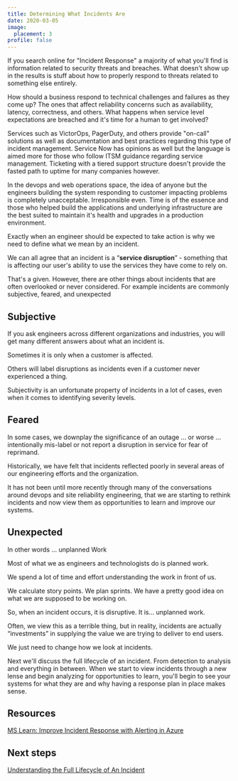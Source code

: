 ```yaml
---
title: Determining What Incidents Are
date: 2020-03-05
image:
  placement: 3
profile: false
---
```


If you search online for "Incident Response" a majority of what you'll find is information related to security threats and breaches. What doesn't show up in the results is stuff about how to properly respond to threats related to something else entirely. 

How should a business respond to technical challenges and failures as they come up? The ones that affect reliability concerns such as availability, latency, correctness, and others. What happens when service level expectations are breached and it's time for a human to get involved?

Services such as VictorOps, PagerDuty, and others provide "on-call" solutions as well as documentation and best practices regarding this type of incident management. Service Now has opinions as well but the language is aimed more for those who follow ITSM guidance regarding service management. Ticketing with a tiered support structure doesn't provide the fasted path to uptime for many companies however.

In the devops and web operations space, the idea of anyone but the engineers building the system responding to customer impacting problems is completely unacceptable. Irresponsible even. Time is of the essence and those who helped build the applications and underlying infrastructure are the best suited to maintain it's health and upgrades in a production environment.

Exactly when an engineer should be expected to take action is why we need to define what we mean by an incident.

We can all agree that an incident is a “**service disruption**” - something that is affecting our user's ability to use the services they have come to rely on.

That's a given. However, there are other things about incidents that are often overlooked or never considered. For example incidents are commonly subjective, feared, and unexpected

## Subjective

If you ask engineers across different organizations and industries, you will get many different answers about what an incident is.

Sometimes it is only when a customer is affected.

Others will label disruptions as incidents even if a customer never experienced a thing.

Subjectivity is an unfortunate property of incidents in a lot of cases, even when it comes to identifying severity levels.

## Feared  

In some cases, we downplay the significance of an outage ... or worse ... intentionally mis-label or not report a disruption in service for fear of reprimand.

Historically, we have felt that incidents reflected poorly in several areas of our engineering efforts and the organization.  

It has not been until more recently through many of the conversations around devops and site reliability engineering, that we are starting to rethink incidents and now view them as opportunities to learn and improve our systems.

## Unexpected

In other words ... unplanned Work

Most of what we as engineers and technologists do is planned work.  

We spend a lot of time and effort understanding the work in front of us.  

We calculate story points.  We plan sprints. We have a pretty good idea on what we are supposed to be working on.

So, when an incident occurs, it is disruptive. It is... unplanned work.

Often, we view this as a terrible thing, but in reality, incidents are actually “investments” in supplying the value we are trying to deliver to end users.

We just need to change how we look at incidents.

Next we'll discuss the full lifecycle of an incident. From detection to analysis and everything in between. When we start to view incidents through a new lense and begin analyzing for opportunities to learn, you'll begin to see your systems for what they are and why having a response plan in place makes sense.

## Resources

[MS Learn: Improve Incident Response with Alerting in Azure](https://docs.microsoft.com/en-us/learn/modules/incident-response-with-alerting-on-azure/)

## Next steps

[Understanding the Full Lifecycle of An Incident](/post/understanding-the-full-lifecycle-of-an-incident)